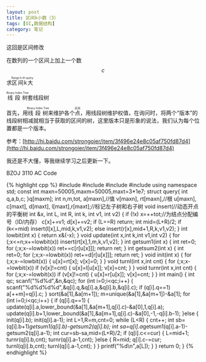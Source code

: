 ```yaml
---
layout: post
title: 区间k小数（3）
tags: [OI,数据结构]
category: 笔记
---
```


这回是区间修改

在数列的一个区间上加上一个数$$c$$求<ruby>区间k大<rt>Range k-th query</rt></ruby>

<ruby>线段树<rt>Binary Index Tree</rt></ruby>套线段树

首先，用<ruby>线段树<rt>Binary Index Tree</rt></ruby>来维护各个<ruby>点<rt>区间</rt></ruby>，用线段树维护权值，在询问时，将两个“版本”的线段树相减就相当于获取的区间的树，这里版本只是形象的说法，我们认为每个位置都是一个版本。

参考：[http://hi.baidu.com/strongoier/item/3f496e24e8c05af750fd87d4](http://hi.baidu.com/strongoier/item/3f496e24e8c05af750fd87d4)

我还是不大懂，等我继续学习之后更新一下。

BZOJ 3110 AC Code

{% highlight cpp %}
#include <iostream>
#include <cstdio>
#include <cstring>
#include <algorithm>
using namespace std;
const int maxn=50005,maxm=50005,maxt=3*1e7;
struct query{
	int q,a,b,c;
}q[maxm];
int n,m,tot,
	a[maxn],//值
	v[maxn],
	rt[maxn],//根
	u[maxn],
	c[maxt],
	d[maxt],
	l[maxt],r[maxt];//标记左子树和右子树
void insert(//动态开点的平衡树
		int &x,
		int L,
		int R,
		int k,
		int v1,
		int v2)
{
	if (!x)
		x=++tot;//为结点分配编号（ID/内存）
	c[x]+=v1;
	d[x]+=v2;
	if (L==R)
		return;
	int mid=(L+R)/2;
	if (k<=mid)
		insert(l[x],L,mid,k,v1,v2);
	else
		insert(r[x],mid+1,R,k,v1,v2);
}
int lowbit(int x)
{
	return x&(-x);
}
void update(int x,int k,int v1,int v2)
{
	for (;x<=n;x+=lowbit(x))
		insert(rt[x],1,m,k,v1,v2);
}
int getsum1(int x)
{
	int ret=0;
	for (;x;x-=lowbit(x))
		ret+=c[r[u[x]]];
	return ret;
}
int getsum2(int x)
{
	int ret=0;
	for (;x;x-=lowbit(x))
		ret+=d[r[u[x]]];
	return ret;
}
void init(int x)
{
	for (;x;x-=lowbit(x))
	{
		u[x]=rt[x];
		v[x]=0;
	}
}
void turnl(int x,int cnt)
{
	for (;x;x-=lowbit(x))
		if (v[x]!=cnt)
		{
			u[x]=l[u[x]];
			v[x]=cnt;
		}
}
void turnr(int x,int cnt)
{
	for (;x;x-=lowbit(x))
		if (v[x]!=cnt)
		{
			u[x]=r[u[x]];
			v[x]=cnt;
		}
}
int main()
{
	int qc;
	scanf("%d%d",&n,&qc);
	for (int i=0;i<qc;i++)
	{
		scanf("%d%d%d%d",&q[i].q,&q[i].a,&q[i].b,&q[i].c);
		if (q[i].q==1)
			a[++m]=q[i].c;
	}
	sort(&a[1],&a[m+1]);
	m=unique(&a[1],&a[m+1])-&a[1];
	for (int i=0;i<qc;i++)
	{
		if (q[i].q==1)
		{
			update(q[i].a,lower_bound(&a[1],&a[m+1],q[i].c)-&a[0],1,q[i].a);
			update(q[i].b+1,lower_bound(&a[1],&a[m+1],q[i].c)-&a[0],-1,-q[i].b-1);
		}else
		{
			init(q[i].b);
			init(q[i].a-1);
			int L=1,R=m,cnt=0;
			while (L<R)
			{
				cnt++;
				int sb=(q[i].b+1)*getsum1(q[i].b)-getsum2(q[i].b);
				int sa=q[i].a*getsum1(q[i].a-1)-getsum2(q[i].a-1);
				int cur=sb-sa,mid=(L+R)/2;
				if (q[i].c<=cur)
				{
					L=mid+1;
					turnr(q[i].b,cnt);
					turnr(q[i].a-1,cnt);
				}else
				{
					R=mid;
					q[i].c-=cur;
					turnl(q[i].b,cnt);
					turnl(q[i].a-1,cnt);
				}
			}
			printf("%d\n",a[L]);
		}
	}
	return 0;
}
{% endhighlight %}

